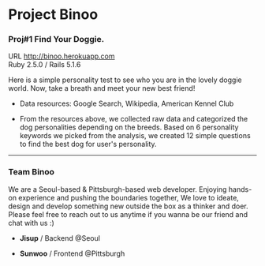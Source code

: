 # Project Binoo

### Proj#1 Find Your Doggie.

URL http://binoo.herokuapp.com<br>
Ruby 2.5.0 / Rails 5.1.6 <br>

 Here is a simple personality test to see who you are in the lovely doggie world. Now, take a breath and meet your new best friend! 

 * Data resources: Google Search, Wikipedia, American Kennel Club

 * From the resources above, we collected raw data and categorized the dog personalities depending on the breeds. Based on 6 personality keywords we picked from the analysis, we created 12 simple questions to find the best dog for user's personality.

***

### Team Binoo

We are a Seoul-based & Pittsburgh-based web developer. Enjoying hands-on experience and pushing the boundaries together, We love to ideate, design and develop something new outside the box as a thinker and doer. Please feel free to reach out to us anytime if you wanna be our friend and chat with us :)

 * **Jisup**  / Backend @Seoul

 * **Sunwoo**  / Frontend @Pittsburgh

